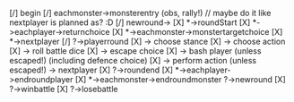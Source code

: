 
[/] begin
[/]     eachmonster->monsterentry (obs, rally!) // maybe do it like nextplayer is planned as? :D
[/]     newround->
[X]         *->roundStart
[X]         *->eachplayer->returnchoice
[X]         *->eachmonster->monstertargetchoice
[X]         *->nextplayer
[/]             ?->playerround
[X]                 -> choose stance
[X]                 -> choose action
[X]                 -> roll battle dice
[X]                 -> escape choice
[X]                 -> bash player (unless escaped!) (including defence choice)
[X]                 -> perform action (unless escaped!)
                    -> nextplayer
[X]             ?->roundend
[X]                 *->eachplayer->endroundplayer
[X]                 *->eachmonster->endroundmonster
                    ?->newround
[X]                 ?->winbattle
[X]                 ?->losebattle
